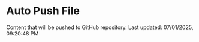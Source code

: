 # Auto Push File

Content that will be pushed to GitHub repository.
Last updated: 07/01/2025, 09:20:48 PM